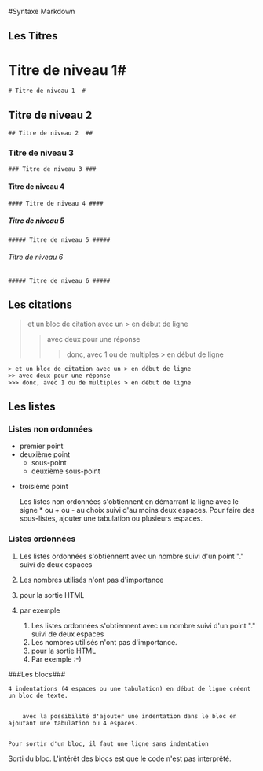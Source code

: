 #Syntaxe Markdown 

## Les Titres  ##

# Titre de niveau 1#
    # Titre de niveau 1  #

## Titre de niveau 2  ##
    ## Titre de niveau 2  ##

### Titre de niveau 3 ###
    ### Titre de niveau 3 ###

#### Titre de niveau 4 ####
    #### Titre de niveau 4 ####

##### Titre de niveau 5 #####
    ##### Titre de niveau 5 #####

###### Titre de niveau 6 ######
    ##### Titre de niveau 6 #####


## Les citations ##


> et un bloc de citation avec un > en début de ligne
>> avec deux pour une réponse
>>> donc, avec 1 ou de multiples > en début de ligne

    > et un bloc de citation avec un > en début de ligne
    >> avec deux pour une réponse
    >>> donc, avec 1 ou de multiples > en début de ligne

## Les listes ##

### Listes non ordonnées ###

*  premier point
*  deuxième point
	* sous-point
	* deuxième sous-point
+  troisième point



    Les listes non ordonnées s'obtiennent en démarrant la ligne avec le signe * ou + ou - au choix suivi d'au moins deux espaces.
    Pour faire des sous-listes, ajouter une tabulation ou plusieurs espaces.



### Listes ordonnées ###

1.	Les listes ordonnées s'obtiennent avec un nombre suivi d'un point "." suivi de deux espaces
2.  Les nombres utilisés n'ont pas d'importance
108.  pour la sortie HTML
3.  par exemple

    1.	Les listes ordonnées s'obtiennent avec un nombre suivi d'un point "." suivi de deux espaces
    2.  Les nombres utilisés n'ont pas d'importance. 
    108.  pour la sortie HTML
    3.  Par exemple :-)


###Les blocs###

    4 indentations (4 espaces ou une tabulation) en début de ligne créent un bloc de texte.
	

		avec la possibilité d'ajouter une indentation dans le bloc en ajoutant une tabulation ou 4 espaces.
    

    Pour sortir d'un bloc, il faut une ligne sans indentation

Sorti du bloc. L'intérêt des blocs est que le code n'est pas interprêté. 